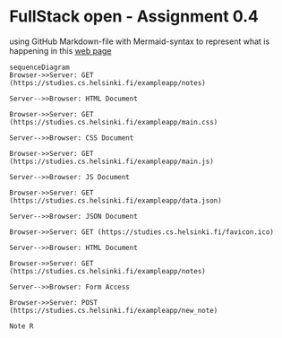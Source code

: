# FullStack open - Assignment 0.4

using GitHub Markdown-file with Mermaid-syntax to represent what is happening in this [web page](https://studies.cs.helsinki.fi/exampleapp/notes)

```mermaid 
sequenceDiagram
Browser->>Server: GET (https://studies.cs.helsinki.fi/exampleapp/notes)

Server-->>Browser: HTML Document 

Browser->>Server: GET (https://studies.cs.helsinki.fi/exampleapp/main.css)

Server-->>Browser: CSS Document

Browser->>Server: GET (https://studies.cs.helsinki.fi/exampleapp/main.js)

Server-->>Browser: JS Document

Browser->>Server: GET (https://studies.cs.helsinki.fi/exampleapp/data.json)

Server-->>Browser: JSON Document

Browser->>Server: GET (https://studies.cs.helsinki.fi/favicon.ico)

Server-->>Browser: HTML Document

Browser->>Server: GET (https://studies.cs.helsinki.fi/exampleapp/notes)

Server-->>Browser: Form Access

Browser->>Server: POST (https://studies.cs.helsinki.fi/exampleapp/new_note)

Note R

```